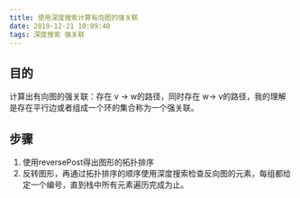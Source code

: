 ```yaml
---
title: 使用深度搜索计算有向图的强关联
date: 2019-12-21 10:09:40
tags: 深度搜索 强关联
---
```


## 目的

计算出有向图的强关联：存在 v -> w的路径，同时存在 w-> v的路径，我的理解是存在平行边或者组成一个环的集合称为一个强关联。

## 步骤

1. 使用reversePost得出图形的拓扑排序
2. 反转图形，再通过拓扑排序的顺序使用深度搜索检查反向图的元素，每组都给定一个编号，直到栈中所有元素遍历完成为止。